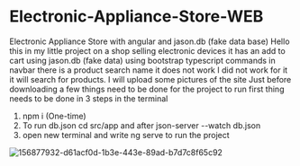 # Electronic-Appliance-Store-WEB

Electronic Appliance Store with angular and jason.db (fake data base) Hello this in my little project on a shop selling electronic devices it has an add to cart using jason.db (fake data) using bootstrap typescript commands in navbar there is a product search name it does not work I did not work for it it will search for products. I will upload some pictures of the site Just before downloading a few things need to be done for the project to run first thing needs to be done in 3 steps in the terminal

1. npm i (One-time)
2. To run db.json cd src/app and after json-server --watch db.json
3. open new terminal and write ng serve to run the project

![156877932-d61acf0d-1b3e-443e-89ad-b7d7c8f65c92](https://user-images.githubusercontent.com/100614036/172216222-9c9b76b0-6506-4b38-a6fb-9e4c339dbeb9.png)
